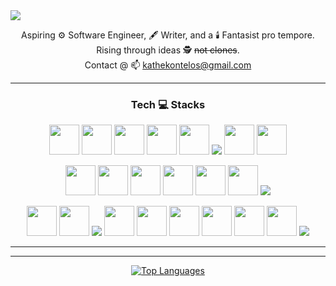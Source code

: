 <!-- 
  <style>
@media (min-width: 768px) {
  .tech-grid {
    display: grid;
    grid: repeat(1, 80px) / auto-flow;
  }
}
  @media (max-width: 768px) {
    .test-size {
      font-size: 0.75rem;
      line-height: 1rem;
    }
  }
  </style>
  -->
  <img src="https://capsule-render.vercel.app/api?type=waving&color=90:0D1117,80:181A2A&height=67&section=header&text=Yo&fontColor=221C35&fontSize=70&animation=twinkling&fontAlignY=50&fontAlign=50&stroke=FFFFFF&strokeWidth=0.7&reversal=true" />

  <p align="center">
    Aspiring ⚙️ Software Engineer, 🖋️ Writer, and a 🕯️ Fantasist pro tempore.<br>
    Rising through ideas 🕵️ <del>not clones</del>.<br>
  Contact @ 📫 <a href="mailto:kathekontelos@gmail.com">kathekontelos@gmail.com</a>
  </p> 

  ---
  ### <p align="center">Tech :computer: Stacks</p>
  <p align="center">
    <img src="https://cdn.jsdelivr.net/gh/devicons/devicon@latest/icons/react/react-original.svg" width=48 height=48 />
    <img src="https://cdn.jsdelivr.net/gh/devicons/devicon@latest/icons/typescript/typescript-original.svg" width=48 height=48/>
    <img src="https://cdn.jsdelivr.net/gh/devicons/devicon@latest/icons/javascript/javascript-original.svg" width=48 height=48/>
    <img src="https://cdn.jsdelivr.net/gh/devicons/devicon@latest/icons/nextjs/nextjs-original.svg" width=48 height=48/>
    <img src="https://cdn.jsdelivr.net/gh/devicons/devicon@latest/icons/tailwindcss/tailwindcss-original.svg" width=48 height=48/>
    <!-- <img src="https://cdn.jsdelivr.net/gh/devicons/devicon@latest/icons/framermotion/framermotion-original.svg" width=48 height=48/> -->
    <img src="https://simpleskill.icons.workers.dev/svg?i=framer" />
    <img src="https://cdn.jsdelivr.net/gh/devicons/devicon@latest/icons/html5/html5-original.svg" width=48 height=48/>
    <img src="https://cdn.jsdelivr.net/gh/devicons/devicon@latest/icons/css3/css3-original.svg" width=48 height=48/>
  </p>
  <p align="center">
    <img src="https://cdn.jsdelivr.net/gh/devicons/devicon@latest/icons/nodejs/nodejs-original.svg" width=48 height=48/>
    <img src="https://cdn.jsdelivr.net/gh/devicons/devicon@latest/icons/postgresql/postgresql-original.svg" width=48 height=48/>
    <img src="https://cdn.jsdelivr.net/gh/devicons/devicon@latest/icons/prisma/prisma-original.svg" width=48 height=48/>
    <img src="https://cdn.jsdelivr.net/gh/devicons/devicon@latest/icons/graphql/graphql-plain.svg" width=48 height=48/>
    <img src="https://cdn.jsdelivr.net/gh/devicons/devicon@latest/icons/mongodb/mongodb-original.svg" width=48 height=48/>
    <img src="https://cdn.jsdelivr.net/gh/devicons/devicon@latest/icons/mongoose/mongoose-original.svg" width=48 height=48/>
    <!-- <img src="https://cdn.jsdelivr.net/gh/devicons/devicon@latest/icons/express/express-original.svg" width=48 height=48/> -->
    <img src="https://skillicons.dev/icons?i=express,java" />
  </p>
  <p align="center">
    <img src="https://cdn.jsdelivr.net/gh/devicons/devicon@latest/icons/vim/vim-original.svg" width=48 height=48/>
    <img src="https://cdn.jsdelivr.net/gh/devicons/devicon@latest/icons/dbeaver/dbeaver-original.svg" width=48 height=48/>
    <!-- <img src="https://cdn.jsdelivr.net/gh/devicons/devicon@latest/icons/latex/latex-original.svg" width=48 height=48/> -->
    <img src="https://skillicons.dev/icons?i=latex"/>
    <img src="https://cdn.jsdelivr.net/gh/devicons/devicon@latest/icons/jest/jest-plain.svg" width=48 height=48/>
    <img src="https://cdn.jsdelivr.net/gh/devicons/devicon@latest/icons/git/git-original.svg" width=48 height=48/>
    <img src="https://cdn.jsdelivr.net/gh/devicons/devicon@latest/icons/powershell/powershell-original.svg" width=48 height=48/>
    <img src="https://cdn.jsdelivr.net/gh/devicons/devicon@latest/icons/postman/postman-original.svg" width=48 height=48/>
    <img src="https://cdn.jsdelivr.net/gh/devicons/devicon@latest/icons/netlify/netlify-original.svg" width=48 height=48/>
    <img src="https://cdn.jsdelivr.net/gh/devicons/devicon@latest/icons/junit/junit-original.svg"width=48 height=48 />
    <img src="https://skillicons.dev/icons?i=gradle" />
  </p>
  <!-- 
  <p align="center">
    <img src="https://github-readme-tech-stack.vercel.app/api/cards?title=Frontend&align=center&titleAlign=center&fontFamily=Sono&fontSize=18&lineCount=1&hideBg=true&showBorder=false&theme=tokyonight&gap=4&width=800&bg=%23131422&badge=%231D1E33&border=%231D1E33&titleColor=%2370A6FD&line1=react%2Creact%2C58a6ff%3BTypeScript%2Ctypescript%2C3178C6%3BJavaScript%2Cjavascript%2CF7DF1E%3Bnextdotjs%2Cnext%2Cffffff%3Btailwindcss%2CTailwind%2C06B6D4%3Bhtml5%2Chtml%2CE34F26%3Bcss3%2Ccss%2C1572B6%3B" alt="Frontend">
    <img src="https://github-readme-tech-stack.vercel.app/api/cards?title=Backend&align=center&titleAlign=center&fontFamily=Sono&fontSize=18&lineCount=1&hideBg=true&showBorder=false&theme=merko&gap=4&width=600&bg=%23030603&badge=%230B170B&border=%230B170B&titleColor=%23ACD300&line1=express%2Cexpress%2Cffffff%3Bnodedotjs%2Cnode%2C339933%3Bmongodb%2Cmongo%2C47A188%3Bmongoose%2Cmongoose%2C860000%3B" alt="Backend">
    <img src="https://github-readme-tech-stack.vercel.app/api/cards?title=Devtools&align=center&titleAlign=center&fontFamily=Sono&fontSize=18&lineCount=1&hideBg=true&showBorder=false&theme=nord&gap=4&width=640&bg=%232a313e&badge=%23343C4D&border=%23343C4D&titleColor=%2382a2c2&line1=vim%2Cvim%2C019733%3Bpowershell%2Cpwsh%2C5391FE%3Blatex%2Clatex%2C008080%3Bgit%2Cgit%2CF05032%3Bjest%2Cjest%2CC21325%3Bpostman%2Cpostman%2CFF6C37%3Bnetlify%2Cnetlify%2C00C7B7%3B" alt="Devtools">
  </p>
  -->

  <!-- 
![Frontend](https://github-readme-tech-stack.vercel.app/api/cards?title=Frontend&align=center&titleAlign=center&fontFamily=Sono&fontSize=18&lineCount=1&hideBg=true&showBorder=false&theme=tokyonight&gap=4&width=600&bg=%23131422&badge=%231D1E33&border=%231D1E33&titleColor=%2370A6FD&line1=react%2Creact%2C58a6ff%3BJavaScript%2Cjavascript%2CF7DF1E%3Bnextdotjs%2Cnext%2Cffffff%3Btailwindcss%2CTailwind%2C06B6D4%3Bhtml5%2Chtml%2CE34F26%3Bcss3%2Ccss%2C1572B6%3B)
![Backend](https://github-readme-tech-stack.vercel.app/api/cards?title=Backend&align=center&titleAlign=center&fontFamily=Sono&fontSize=18&lineCount=1&hideBg=true&showBorder=false&theme=merko&gap=4&width=600&bg=%23030603&badge=%230B170B&border=%230B170B&titleColor=%23ACD300&line1=express%2Cexpress%2Cffffff%3Bnodedotjs%2Cnode%2C339933%3Bmongodb%2Cmongo%2C47A188%3Bmongoose%2Cmongoose%2C860000%3B)
![Devtools](https://github-readme-tech-stack.vercel.app/api/cards?title=Devtools&align=center&titleAlign=center&fontFamily=Sono&fontSize=18&lineCount=1&hideBg=true&showBorder=false&theme=nord&gap=4&width=640&bg=%232a313e&badge=%23343C4D&border=%23343C4D&titleColor=%2382a2c2&line1=vim%2Cvim%2C019733%3Bpowershell%2Cpwsh%2C5391FE%3Blatex%2Clatex%2C008080%3Bgit%2Cgit%2CF05032%3Bjest%2Cjest%2CC21325%3Bpostman%2Cpostman%2CFF6C37%3Bnetlify%2Cnetlify%2C00C7B7%3B)
  -->
---
---
<p align="center">
  <a href="https://github.com/anuraghazra/github-readme-stats">
    <img align="center" src="https://github-readme-stats.vercel.app/api/top-langs/?username=kxzeno&layout=pie" alt="Top Languages" />
  </a>
</p>
<!-- 
  <img src="https://skillicons.dev/icons?i=ts" width="42" height="42"/>&nbsp
  <img src="https://skillicons.dev/icons?i=electron" width="42" height="42"/>
  <img src="https://skillicons.dev/icons?i=graphql" width="42" height="42"/>&nbsp

  [![Readme Card](https://github-readme-stats.vercel.app/api/pin/?username=KXzeno&repo=karnovah)](https://github.com/KXzeno/karnovah?theme=blue_navy&show_owner=true)
  [![Readme Card](https://github-readme-stats.vercel.app/api/pin/?username=KXzeno&repo=adk)](https://github.com/KXzeno/adk?theme=blue_navy&show_owner=true)
-->

